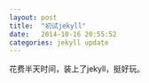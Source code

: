 ```yaml
---
layout: post
title:  "初试jekyll"
date:   2014-10-16 20:55:52
categories: jekyll update
---
```

花费半天时间，装上了jekyll，挺好玩。